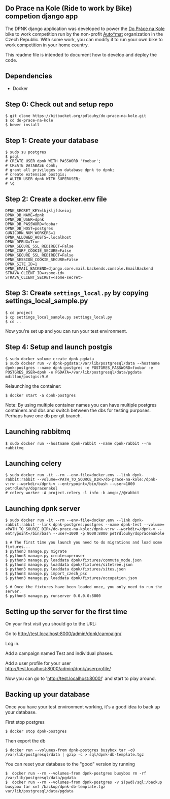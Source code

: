 Do Prace na Kole (Ride to work by Bike) competion django app
------------------------------------------------------------

The DPNK django application was developed to power the [Do Práce na Kole](https://www.dopracenakole.cz) bike to work competition run by the non-profit [Auto*mat](https://www.auto-mat.cz/) organization in the Czech Republic. With some work, you can modify it to run your own bike to work competition in your home country.

This readme file is intended to document how to develop and deploy the code.

Dependencies
------------

 - Docker

Step 0: Check out and setup repo
--------------------------------

    $ git clone https://bitbucket.org/pdlouhy/do-prace-na-kole.git
    $ cd do-prace-na-kole
    $ bower install

Step 1: Create your database
----------------------------

    $ sudo su postgres
    $ psql
    # CREATE USER dpnk WITH PASSWORD 'foobar';
    # CREATE DATABASE dpnk;
    # grant all privileges on database dpnk to dpnk;
    # create extension postgis;
    # ALTER USER dpnk WITH SUPERUSER;
    # \q

Step 2: Create a docker.env file
--------------------------------

    DPNK_SECRET_KEY=lkjkljfdseioj
    DPNK_DB_NAME=dpnk
    DPNK_DB_USER=dpnk
    DPNK_DB_PASSWORD=foobar
    DPNK_DB_HOST=postgres
    GUNICORN_NUM_WORKERS=1
    DPNK_ALLOWED_HOSTS=.localhost
    DPNK_DEBUG=True
    DPNK_SECURE_SSL_REDIRECT=False
    DPNK_CSRF_COOKIE_SECURE=False
    DPNK_SECURE_SSL_REDIRECT=False
    DPNK_SESSION_COOKIE_SECURE=False
    DPNK_SITE_ID=1
    DPNK_EMAIL_BACKEND=django.core.mail.backends.console.EmailBackend
    STRAVA_CLIENT_ID=<some-id>
    STRAVA_CLIENT_SECRET=<some-secret>

Step 3: Create `settings_local.py` by copying settings_local_sample.py
--------------------------------------------------------------------------

    $ cd project
    $ cp settings_local_sample.py settings_local.py
    $ cd ..

Now you're set up and you can run your test environment.

Step 4: Setup and launch postgis
--------------------------------

    $ sudo docker volume create dpnk-pgdata
    $ sudo docker run -v dpnk-pgdata:/var/lib/postgresql/data --hostname dpnk-postgres --name dpnk-postgres -e POSTGRES_PASSWORD=foobar -e POSTGRES_USER=dpnk -e PGDATA=/var/lib/postgresql/data/pgdata mdillon/postgis:9.6

Relaunching the container:

    $ docker start -a dpnk-postgres

Note: By using multiple container names you can have multiple postgres containers and dbs and switch between the dbs for testing purposes. Perhaps have one db per git branch.

Launching rabbitmq
-----------------

    $ sudo docker run --hostname dpnk-rabbit --name dpnk-rabbit --rm rabbitmq

Launching celery
----------------
    $ sudo docker run -it --rm --env-file=docker.env --link dpnk-rabbit:rabbit --volume=<PATH_TO_SOURCE_DIR>/do-prace-na-kole:/dpnk-v:rw --workdir=/dpnk-v --entrypoint=/bin/bash --user=1000 petrdlouhy/dopracenakol
    # celery worker -A project.celery -l info -b amqp://@rabbit

Launching dpnk server
---------------------

    $ sudo docker run -it --rm --env-file=docker.env --link dpnk-rabbit:rabbit --link dpnk-postgres:postgres --name dpnk-test --volume=<PATH_TO_SOURCE_DIR>/do-prace-na-kole:/dpnk-v:rw --workdir=/dpnk-v --entrypoint=/bin/bash --user=1000 -p 8000:8000 petrdlouhy/dopracenakole

    $ # The first time you launch you need to do migrations and load some fixtures...
    $ python3 manage.py migrate
    $ python3 manage.py createsuperuser
    $ python3 manage.py loaddata dpnk/fixtures/commute_mode.json
    $ python3 manage.py loaddata dpnk/fixtures/sitetree.json
    $ python3 manage.py loaddata dpnk/fixtures/sites.json
    $ python3 manage.py import_czech_psc
    $ python3 manage.py loaddata dpnk/fixtures/occupation.json

    $ # Once the fixtures have been loaded once, you only need to run the server.
    $ python3 manage.py runserver 0.0.0.0:8000

Setting up the server for the first time
----------------------------------------

On your first visit you should go to the URL:

Go to <http://test.localhost:8000/admin/dpnk/campaign/>

Log in.

Add a campaign named Test and individual phases.

Add a user profile for your user <http://test.localhost:8000/admin/dpnk/userprofile/>

Now you can go to 'http://test.localhost:8000/' and start to play around.

Backing up your database
------------------------

Once you have your test environment working, it's a good idea to back up your database.

First stop postgres

    $ docker stop dpnk-postgres

Then export the db

    $ docker run --volumes-from dpnk-postgres busybox tar -cO /var/lib/postgresql/data | gzip -c > sql/dpnk-db-template.tgz

You can reset your database to the "good" version by running

    $  docker run --rm --volumes-from dpnk-postgres busybox rm -rf /var/lib/postgresql/data/pgdata
    $  docker run --rm --volumes-from dpnk-postgres -v $(pwd)/sql:/backup busybox tar xvf /backup/dpnk-db-template.tgz var/lib/postgresql/data/pgdata


